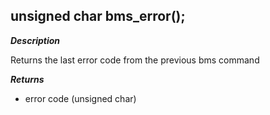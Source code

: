 ## unsigned char bms_error();


***Description***

Returns the last error code from the previous bms command


***Returns***

* error code (unsigned char)

